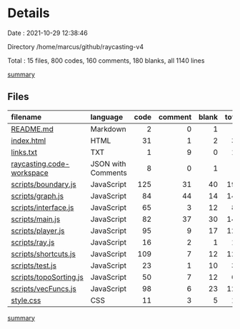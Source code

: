 # Details

Date : 2021-10-29 12:38:46

Directory /home/marcus/github/raycasting-v4

Total : 15 files,  800 codes, 160 comments, 180 blanks, all 1140 lines

[summary](results.md)

## Files
| filename | language | code | comment | blank | total |
| :--- | :--- | ---: | ---: | ---: | ---: |
| [README.md](/README.md) | Markdown | 2 | 0 | 1 | 3 |
| [index.html](/index.html) | HTML | 31 | 1 | 2 | 34 |
| [links.txt](/links.txt) | TXT | 1 | 9 | 0 | 10 |
| [raycasting.code-workspace](/raycasting.code-workspace) | JSON with Comments | 8 | 0 | 1 | 9 |
| [scripts/boundary.js](/scripts/boundary.js) | JavaScript | 125 | 31 | 40 | 196 |
| [scripts/graph.js](/scripts/graph.js) | JavaScript | 84 | 44 | 14 | 142 |
| [scripts/interface.js](/scripts/interface.js) | JavaScript | 65 | 3 | 12 | 80 |
| [scripts/main.js](/scripts/main.js) | JavaScript | 82 | 37 | 30 | 149 |
| [scripts/player.js](/scripts/player.js) | JavaScript | 95 | 9 | 17 | 121 |
| [scripts/ray.js](/scripts/ray.js) | JavaScript | 16 | 2 | 1 | 19 |
| [scripts/shortcuts.js](/scripts/shortcuts.js) | JavaScript | 109 | 7 | 12 | 128 |
| [scripts/test.js](/scripts/test.js) | JavaScript | 23 | 1 | 10 | 34 |
| [scripts/topoSorting.js](/scripts/topoSorting.js) | JavaScript | 50 | 7 | 12 | 69 |
| [scripts/vecFuncs.js](/scripts/vecFuncs.js) | JavaScript | 98 | 6 | 23 | 127 |
| [style.css](/style.css) | CSS | 11 | 3 | 5 | 19 |

[summary](results.md)
